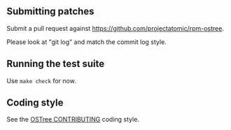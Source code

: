 Submitting patches
------------------

Submit a pull request against <https://github.com/projectatomic/rpm-ostree>.

Please look at "git log" and match the commit log style.

Running the test suite
----------------------

Use `make check` for now.

Coding style
------------

See the [OSTree CONTRIBUTING](https://ostree.readthedocs.io/en/latest/CONTRIBUTING/)
coding style.
